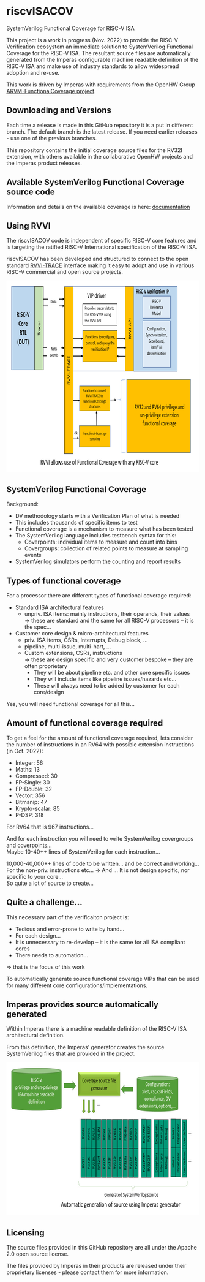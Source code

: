 # riscvISACOV
SystemVerilog Functional Coverage for RISC-V ISA

This project is a work in progress (Nov. 2022) to provide the RISC-V Verification ecosystem an immediate solution to SystemVerilog Functional Coverage for the RISC-V ISA. The resultant source files are automatically generated from the Imperas configurable machine readable definition of the RISC-V ISA and make use of industry standards to allow widespread adoption and re-use.

This work is driven by Imperas with requirements from the OpenHW Group [ARVM-FunctionalCoverage project](https://github.com/openhwgroup/programs/blob/master/TGs/verification-task-group/projects/ARVM-FunctionalCoverage/meetings/2022/monthly-report-2022-Oct-17.md).

## Downloading and Versions
Each time a release is made in this GitHub repository it is a put in different branch. The default branch is the latest release. If you need earlier releases - use one of the previous branches.

This repository contains the initial coverage source files for the RV32I extension, with others available in the collaborative OpenHW projects and the Imperas product releases.

## Available SystemVerilog Functional Coverage source code
Information and details on the available coverage is here: [documentation](documentation)

## Using RVVI
The riscvISACOV code is independent of specific RISC-V core features and is targeting the ratified RISC-V International specification of the RISC-V ISA.

riscvISACOV has been developed and structured to connect to the open standard [RVVI-TRACE](https://github.com/riscv-verification/RVVI) interface making it easy to adopt and use in various RISC-V commercial and open source projects.

<p align="left"><img height="500" src="images/RVVI-functional-coverage.jpg" /></p>

## SystemVerilog Functional Coverage
Background:
- DV methodology starts with a Verification Plan of what is needed
- This includes thousands of specific items to test
- Functional coverage is a mechanism to measure what has been tested
- The SystemVerilog language includes testbench syntax for this:
	- Coverpoints: individual items to measure and count into bins
	- Covergroups: collection of related points to measure at sampling events
- SystemVerilog simulators perform the counting and report results

## Types of functional coverage
For a processor there are different types of functional coverage required:  
- Standard ISA architectural features
	- unpriv. ISA items: mainly instructions, their operands, their values  
		=> these are standard and the same for all RISC-V processors – it is the spec…
- Customer core design & micro-architectural features
	- priv. ISA items, CSRs, Interrupts, Debug block, …
	- pipeline, multi-issue, multi-hart, …
	- Custom extensions, CSRs, instructions  
	=> these are design specific and very customer bespoke – they are often proprietary
		- They will be about pipeline etc. and other core specific issues
		- They will include items like pipeline issues/hazards etc…
		- These will always need to be added by customer for each core/design  
		
Yes, you will need functional coverage for all this…

## Amount of functional coverage required
To get a feel for the amount of functional coverage required, lets consider the number of instructions in an RV64 with possible extension instructions (in Oct. 2022):  
- Integer: 56
- Maths: 13
- Compressed: 30
- FP-Single: 30
- FP-Double: 32
- Vector: 356
- Bitmanip: 47
- Krypto-scalar: 85
- P-DSP: 318 

For RV64 that is 967 instructions…

And for each instruction you will need to write SystemVerilog covergroups and coverpoints…  
Maybe 10-40++ lines of SystemVerilog for each instruction…  

10,000-40,000++ lines of code to be written… 
and be correct and working…
For the non-priv. instructions etc…
=> And … It is not design specific, nor specific to your core…  
So quite a lot of source to create...

## Quite a challenge...
This necessary part of the verificaiton project is:
- Tedious and error-prone to write by hand…
- For each design…
- It is unnecessary to re-develop – it is the same for all ISA compliant cores
- There needs to automation…

=> that is the focus of this work 

To automatically generate source functional coverage VIPs that can be used for many different core configurations/implementations.

## Imperas provides source automatically generated
Within Imperas there is a machine readable definition of the RISC-V ISA architectural definition.

From this definition, the Imperas' generator creates the source SystemVerilog files that are provided in the project.

<p align="left"><img height="400" src="images/automatic-generation.jpg" /></p>

## Licensing
The source files provided in this GitHub repository are all under the Apache 2.0 open source license.

The files provided by Imperas in their products are released under their proprietary licenses - please contact them for more information.

